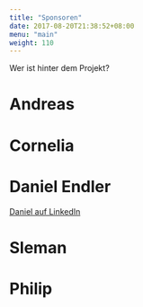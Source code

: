 ```yaml
---
title: "Sponsoren"
date: 2017-08-20T21:38:52+08:00
menu: "main"
weight: 110
---
```


Wer ist hinter dem Projekt?

# Andreas

# Cornelia

# Daniel Endler

[Daniel auf LinkedIn](https://www.linkedin.com/in/endler/)

# Sleman

# Philip